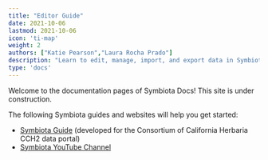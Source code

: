 ```yaml
---
title: "Editor Guide"
date: 2021-10-06
lastmod: 2021-10-06
icon: 'ti-map'
weight: 2
authors: ["Katie Pearson","Laura Rocha Prado"]
description: "Learn to edit, manage, import, and export data in Symbiota portals"
type: 'docs'
---
```


Welcome to the documentation pages of Symbiota Docs! This site is under construction.

The following Symbiota guides and websites will help you get started:
* [Symbiota Guide](https://github.com/BioKIC/Symbiota-light/blob/master/docs/SymbiotaGuide_v5.pdf) (developed for the Consortium of California Herbaria CCH2 data portal)
* [Symbiota YouTube Channel](https://www.youtube.com/channel/UC7glMVLRnTA6ES3VTsci7iQ)
